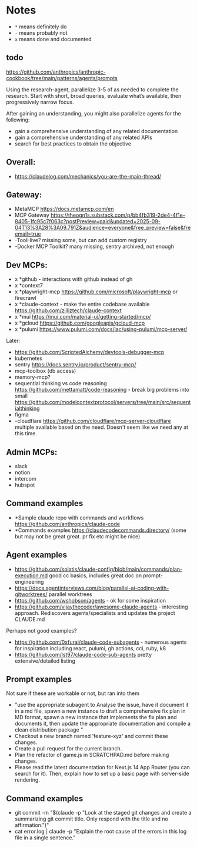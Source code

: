 # Notes

- `*` means definitely do
- `-` means probably not
- `x` means done and documented

## todo

https://github.com/anthropics/anthropic-cookbook/tree/main/patterns/agents/prompts

Using the research-agent, parallelize 3-5 of as needed to complete the research. Start with short, broad queries, evaluate what’s available, then progressively narrow focus.

After gaining an understanding, you might also parallelize agents for the following:

- gain a comprehensive understanding of any related documentation
- gain a comprehensive understanding of any related APIs
- search for best practices to obtain the objective

## Overall:

- https://claudelog.com/mechanics/you-are-the-main-thread/

## Gateway:

- MetaMCP https://docs.metamcp.com/en
- MCP Gateway https://theogn1s.substack.com/p/bb4fb319-2de4-4f1e-8405-1fc95c7f063c?postPreview=paid&updated=2025-09-04T13%3A28%3A09.791Z&audience=everyone&free_preview=false&freemail=true
- -ToolHive? missing some, but can add custom registry
- -Docker MCP Toolkit? many missing, sentry archived, not enough

## Dev MCPs:

- x \*github - interactions with github instead of gh
- x \*context7
- x \*playwright-mcp https://github.com/microsoft/playwright-mcp or firecrawl
- x \*claude-context - make the entire codebase available https://github.com/zilliztech/claude-context
- x \*mui https://mui.com/material-ui/getting-started/mcp/
- x \*gcloud https://github.com/googleapis/gcloud-mcp
- x \*pulumi https://www.pulumi.com/docs/iac/using-pulumi/mcp-server/

Later:

- https://github.com/ScriptedAlchemy/devtools-debugger-mcp
- kubernetes
- sentry https://docs.sentry.io/product/sentry-mcp/
- mcp-toolbox (db access)
- memory-mcp?
- sequential thinking vs code reasoning https://github.com/mettamatt/code-reasoning - break big problems into small https://github.com/modelcontextprotocol/servers/tree/main/src/sequentialthinking
- figma
- -cloudflare https://github.com/cloudflare/mcp-server-cloudflare multiple available based on the need. Doesn't seem like we need any at this time.

## Admin MCPs:

- slack
- notion
- intercom
- hubspot

## Command examples

- \*Sample claude repo with commands and workflows https://github.com/anthropics/claude-code
- \*Commands examples https://claudecodecommands.directory/ (some but may not be great great. pr fix etc might be nice)

## Agent examples

- https://github.com/solatis/claude-config/blob/main/commands/plan-execution.md good cc basics, includes great doc on prompt-engineering
- https://docs.agentinterviews.com/blog/parallel-ai-coding-with-gitworktrees/ parallel worktrees
- https://github.com/wshobson/agents - ok for some inspiration
- https://github.com/vijaythecoder/awesome-claude-agents - interesting approach. Rediscovers agents/specialists and updates the project CLAUDE.md

Perhaps not good examples?

- https://github.com/0xfurai/claude-code-subagents - numerous agents for inspiration including react, pulumi, gh actions, cci, ruby, k8
- https://github.com/lst97/claude-code-sub-agents pretty extensive/detailed listing

## Prompt examples

Not sure if these are workable or not, but ran into them

- "use the appropriate subagent to Analyse the issue, have it document it in a md file, spawn a new instance to draft a comprehensive fix plan in MD format, spawn a new instance that implements the fix plan and documents it, then update the appropriate documentation and compile a clean distribution package "
- Checkout a new branch named 'feature-xyz' and commit these changes.
- Create a pull request for the current branch.
- Plan the refactor of game.js in SCRATCHPAD.md before making changes.
- Please read the latest documentation for Next.js 14 App Router (you can search for it). Then, explain how to set up a basic page with server-side rendering.

## Command examples

- git commit -m "$(claude -p "Look at the staged git changes and create a summarizing git commit title. Only respond with the title and no affirmation.")"
- cat error.log | claude -p "Explain the root cause of the errors in this log file in a single sentence."
